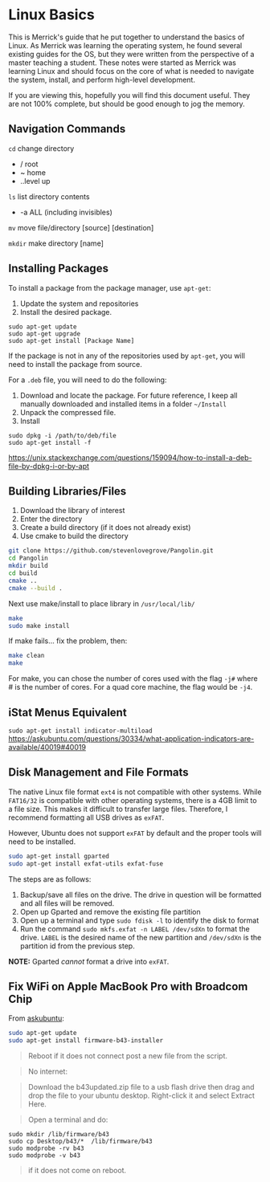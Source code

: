 # Linux Basics
This is Merrick's guide that he put together to understand the basics of Linux.  As Merrick was learning the operating system, he found several existing guides for the OS, but they were written from the perspective of a master teaching a student.  These notes were started as Merrick was learning Linux and should focus on the core of what is needed to navigate the system, install, and perform high-level development.

If you are viewing this, hopefully you will find this document useful.  They are not 100% complete, but should be good enough to jog the memory.

## Navigation Commands

`cd` change directory
- / root
- ~ home
- ..level up

`ls` list directory contents
-  -a ALL (including invisibles)

`mv` move file/directory [source] [destination]

`mkdir` make directory [name]

## Installing Packages
To install a package from the package manager, use `apt-get`:
1. Update the system and repositories
1. Install the desired package.
```
sudo apt-get update
sudo apt-get upgrade
sudo apt-get install [Package Name]
```

If the package is not in any of the repositories used by `apt-get`, you will need to install the package from source.

For a `.deb` file, you will need to do the following:
1. Download and locate the package.  For future reference, I keep all manually downloaded and installed items in a folder `~/Install`
1. Unpack the compressed file.
2. Install
```
sudo dpkg -i /path/to/deb/file
sudo apt-get install -f
```
https://unix.stackexchange.com/questions/159094/how-to-install-a-deb-file-by-dpkg-i-or-by-apt

## Building Libraries/Files
1. Download the library of interest
1. Enter the directory
1. Create a build directory (if it does not already exist)
1. Use cmake to build the directory

```sh
git clone https://github.com/stevenlovegrove/Pangolin.git
cd Pangolin
mkdir build
cd build
cmake ..
cmake --build .
```

Next use make/install to place library in `/usr/local/lib/`

``` sh
make
sudo make install
```

If make fails... fix the problem, then:

``` sh
make clean
make
```
For make, you can chose the number of cores used with the flag `-j#` where # is the number of cores.  For a quad core machine, the flag would be `-j4`.

## iStat Menus Equivalent
`sudo apt-get install indicator-multiload
`
https://askubuntu.com/questions/30334/what-application-indicators-are-available/40019#40019

## Disk Management and File Formats
The native Linux file format `ext4` is not compatible with other systems.  While `FAT16/32` is compatible with other operating systems, there is a 4GB limit to a file size.  This makes it difficult to transfer large files.  Therefore, I recommend formatting all USB drives as `exFAT`.

However, Ubuntu does not support `exFAT` by default and the proper tools will need to be installed.

```sh
sudo apt-get install gparted
sudo apt-get install exfat-utils exfat-fuse
```

The steps are as follows:
1. Backup/save all files on the drive.  The drive in question will be formatted and all files will be removed.
1. Open up Gparted and remove the existing file partition
1. Open up a terminal and type `sudo fdisk -l` to identify the disk to format
1. Run the command `sudo mkfs.exfat -n LABEL /dev/sdXn` to format the drive.  `LABEL` is the desired name of the new partition and `/dev/sdXn` is the partition id from the previous step.

**NOTE:** Gparted _cannot_ format a drive into `exFAT`.  

## Fix WiFi on Apple MacBook Pro with Broadcom Chip
From [askubuntu](https://askubuntu.com/questions/470153/no-wireless-when-install-14-04-on-macbook-pro):

```sh
sudo apt-get update
sudo apt-get install firmware-b43-installer
```
> Reboot if it does not connect post a new file from the script.

> No internet:

> Download the b43updated.zip file to a usb flash drive then drag and drop the file to your ubuntu desktop. Right-click it and select Extract Here.

> Open a terminal and do:
```
sudo mkdir /lib/firmware/b43
sudo cp Desktop/b43/*  /lib/firmware/b43
sudo modprobe -rv b43
sudo modprobe -v b43
```
> if it does not come on reboot.
